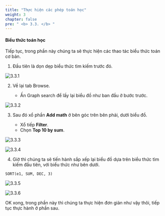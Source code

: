 ```yaml
---
title: "Thực hiện các phép toán học"
weight: 3
chapter: false
pre: " <b> 3.3. </b> "
---
```


#### Biểu thức toán học

Tiếp tục, trong phần này chúng ta sẽ thực hiện các thao tác biểu thức toán cơ bản.

1. Đầu tiên là dọn dẹp biểu thức tìm kiếm trước đó.

![3.3.1](/images/3-cloud-watch-metric/3.3-math-expression/3.3.1.png)

2. Về lại tab Browse.

   - Ấn Graph search để lấy lại biểu đồ như ban đầu ở bước trước.

![3.3.2](/images/3-cloud-watch-metric/3.3-math-expression/3.3.2.png)

3. Sau đó xổ phần **Add math** ở bên góc trên bên phải, dưới biểu đồ.

   - Xổ tiếp **Filter**.
   - Chọn **Top 10 by sum**.

![3.3.3](/images/3-cloud-watch-metric/3.3-math-expression/3.3.3.png)

![3.3.4](/images/3-cloud-watch-metric/3.3-math-expression/3.3.4.png)

4. Giờ thì chúng ta sẽ tiến hành sắp xếp lại biểu đồ dựa trên biểu thức tìm kiếm đầu tiên, với biểu thức như bên dưới.

```
SORT(e1, SUM, DEC, 3)
```

![3.3.5](/images/3-cloud-watch-metric/3.3-math-expression/3.3.5.png)

![3.3.6](/images/3-cloud-watch-metric/3.3-math-expression/3.3.6.png)

OK xong, trong phần này thì chúng ta thực hiện đơn giản như vậy thôi, tiếp tục thực hành ở phần sau.
